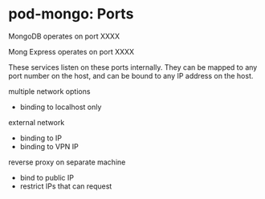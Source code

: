 # pod-mongo: Ports

MongoDB operates on port XXXX

Mong Express operates on port XXXX

These services listen on these ports internally.
They can be mapped to any port number on the host,
and can be bound to any IP address on the host.

multiple network options

- binding to localhost only

external network

- binding to IP
- binding to VPN IP

reverse proxy on separate machine

- bind to public IP
- restrict IPs that can request


